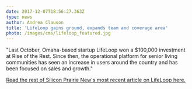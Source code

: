 ```yaml
---
date: 2017-12-07T18:56:27.363Z
type: news
author: Andrea Clauson
title: 'LifeLoop gains ground, expands team and coverage area'
photo: /images/cms/lifeloop_featured.jpg
---
```

"Last October, Omaha-based startup LifeLoop won a $100,000 investment at Rise of the Rest. Since then, the operational platform for senior living communities has seen an increase in users around the country and has been focused on sales and growth."

[Read the rest of Silicon Prairie New's most recent article on LifeLoop here.](http://siliconprairienews.com/2017/12/lifeloop-gains-ground-expands-team-coverage-area/)
